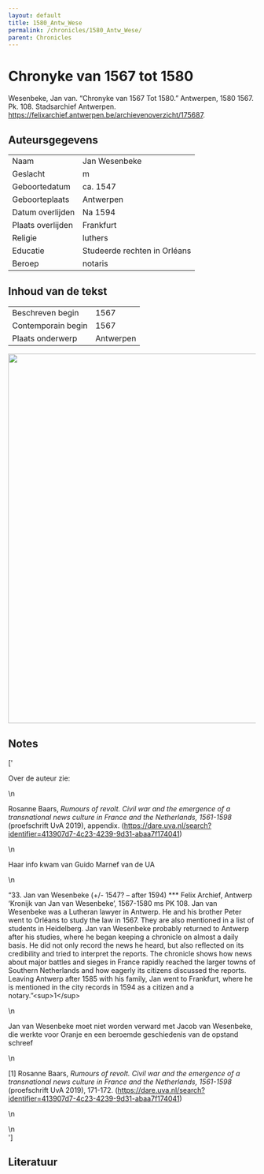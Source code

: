 ```yaml
---
layout: default
title: 1580_Antw_Wese
permalink: /chronicles/1580_Antw_Wese/
parent: Chronicles
--- 
```



# Chronyke van 1567 tot 1580 

Wesenbeke, Jan van. “Chronyke van 1567 Tot 1580.” Antwerpen, 1580 1567. Pk. 108. Stadsarchief Antwerpen. https://felixarchief.antwerpen.be/archievenoverzicht/175687. 

## Auteursgegevens 

| | | 
| --------------- | --------------- | 
| Naam | Jan Wesenbeke | 
| Geslacht | m | 
 | Geboortedatum | ca. 1547 | 
| Geboorteplaats | Antwerpen | 
| Datum overlijden | Na 1594 | 
| Plaats overlijden | Frankfurt | 
| Religie | luthers | 
| Educatie | Studeerde rechten in Orléans | 
| Beroep | notaris | 

## Inhoud van de tekst 

| | | 
| --------------- | --------------- | 
| Beschreven begin | 1567 | 
| Contemporain begin | 1567 | 
| Plaats onderwerp | Antwerpen | 

[<img src="..\..\barplots_chronicles\1580_Antw_Wese.jpg" width="750"/>](..\..\barplots_chronicles\1580_Antw_Wese.jpg) 

## Notes 

['<div data-schema-version="8"><p>Over de auteur zie:</p>\n<p>Rosanne Baars, <em>Rumours of revolt. <span style="color: rgb(35, 31, 32)"><span style="background-color: rgb(255, 255, 255)">Civil war and the emergence of a transnational news culture in France and the Netherlands, 1561-1598</span></span></em><span style="color: rgb(35, 31, 32)"><span style="background-color: rgb(255, 255, 255)"> </span></span>(proefschrift UvA 2019), appendix. (<a href="https://dare.uva.nl/search?identifier=413907d7-4c23-4239-9d31-abaa7f174041" rel="noopener noreferrer nofollow">https://dare.uva.nl/search?identifier=413907d7-4c23-4239-9d31-abaa7f174041</a>)</p>\n<p>Haar info kwam van Guido Marnef van de UA</p>\n<p>“33. Jan van Wesenbeke (+/- 1547? – after 1594) *** Felix Archief, Antwerp ‘Kronijk van Jan van Wesenbeke’, 1567-1580 ms PK 108. Jan van Wesenbeke was a Lutheran lawyer in Antwerp. He and his brother Peter went to Orléans to study the law in 1567. They are also mentioned in a list of students in Heidelberg. Jan van Wesenbeke probably returned to Antwerp after his studies, where he began keeping a chronicle on almost a daily basis. He did not only record the news he heard, but also reflected on its credibility and tried to interpret the reports. The chronicle shows how news about major battles and sieges in France rapidly reached the larger towns of Southern Netherlands and how eagerly its citizens discussed the reports. Leaving Antwerp after 1585 with his family, Jan went to Frankfurt, where he is mentioned in the city records in 1594 as a citizen and a notary.”&lt;sup&gt;1&lt;/sup&gt;</p>\n<p>Jan van Wesenbeke moet niet worden verward met Jacob van Wesenbeke, die werkte voor Oranje en een beroemde geschiedenis van de opstand schreef</p>\n<p>[1] Rosanne Baars, <em>Rumours of revolt. <span style="color: rgb(35, 31, 32)"><span style="background-color: rgb(255, 255, 255)">Civil war and the emergence of a transnational news culture in France and the Netherlands, 1561-1598</span></span></em><span style="color: rgb(35, 31, 32)"><span style="background-color: rgb(255, 255, 255)"> </span></span>(proefschrift UvA 2019), 171-172. (<a href="https://dare.uva.nl/search?identifier=413907d7-4c23-4239-9d31-abaa7f174041" rel="noopener noreferrer nofollow">https://dare.uva.nl/search?identifier=413907d7-4c23-4239-9d31-abaa7f174041</a>)</p>\n<p></p>\n</div>'] 

## Literatuur 

